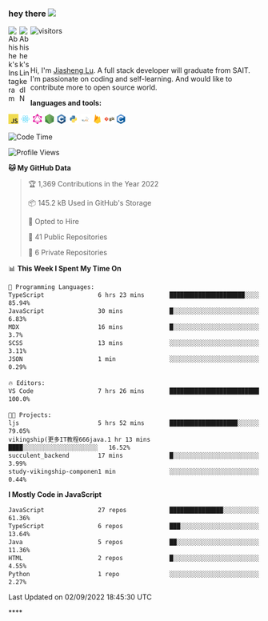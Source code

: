 ### hey there <img src="https://media.giphy.com/media/hvRJCLFzcasrR4ia7z/giphy.gif" width="25px">
<a href="https://www.instagram.com/jiashengluljs/">
  <img align="left" alt="Abhishek's Instagram" width="22px" src="https://raw.githubusercontent.com/hussainweb/hussainweb/main/icons/instagram.png" />
</a>
<a href="https://www.linkedin.com/in/jiashenglujob/">
  <img align="left" alt="Abhishek's LinkedIN" width="22px" src="https://raw.githubusercontent.com/peterthehan/peterthehan/master/assets/linkedin.svg" />
</a>

![visitors](https://visitor-badge.glitch.me/badge?page_id=jonsnowljs.visitor-badge&left_color=green&right_color=red)

<br />
<br />

Hi, I'm [Jiasheng Lu](https://jonsnowljs.github.io/portfolio/). A full stack developer will graduate from SAIT. I'm passionate on coding and self-learning. And would like to contribute more to open source world.

**languages and tools:**  

<code><img height="20" src="https://raw.githubusercontent.com/github/explore/80688e429a7d4ef2fca1e82350fe8e3517d3494d/topics/javascript/javascript.png"></code>
<code><img height="20" src="https://raw.githubusercontent.com/github/explore/80688e429a7d4ef2fca1e82350fe8e3517d3494d/topics/react/react.png"></code>
<code><img height="20" src="https://raw.githubusercontent.com/github/explore/5c058a388828bb5fde0bcafd4bc867b5bb3f26f3/topics/graphql/graphql.png"></code>
<code><img height="20" src="https://raw.githubusercontent.com/github/explore/80688e429a7d4ef2fca1e82350fe8e3517d3494d/topics/nodejs/nodejs.png"></code>
<code><img height="20" src="https://raw.githubusercontent.com/github/explore/80688e429a7d4ef2fca1e82350fe8e3517d3494d/topics/cpp/cpp.png"></code>
<code><img height="20" src="https://raw.githubusercontent.com/github/explore/80688e429a7d4ef2fca1e82350fe8e3517d3494d/topics/python/python.png"></code>
<code><img height="20" src="https://raw.githubusercontent.com/github/explore/80688e429a7d4ef2fca1e82350fe8e3517d3494d/topics/mysql/mysql.png"></code>
<code><img height="20" src="https://raw.githubusercontent.com/github/explore/80688e429a7d4ef2fca1e82350fe8e3517d3494d/topics/firebase/firebase.png"></code>
<code><img height="20" src="https://raw.githubusercontent.com/github/explore/80688e429a7d4ef2fca1e82350fe8e3517d3494d/topics/git/git.png"></code>
<code><img height="20" src="https://github.com/jonsnowljs/portfolio/blob/master/src/assets/img/skill/c.svg"></code>


<!--START_SECTION:waka-->
![Code Time](http://img.shields.io/badge/Code%20Time-712%20hrs%2038%20mins-blue)

![Profile Views](http://img.shields.io/badge/Profile%20Views-3-blue)

**🐱 My GitHub Data** 

> 🏆 1,369 Contributions in the Year 2022
 > 
> 📦 145.2 kB Used in GitHub's Storage 
 > 
> 💼 Opted to Hire
 > 
> 📜 41 Public Repositories 
 > 
> 🔑 6 Private Repositories  
 > 
📊 **This Week I Spent My Time On** 

```text
💬 Programming Languages: 
TypeScript               6 hrs 23 mins       █████████████████████░░░░   85.94% 
JavaScript               30 mins             █░░░░░░░░░░░░░░░░░░░░░░░░   6.83% 
MDX                      16 mins             █░░░░░░░░░░░░░░░░░░░░░░░░   3.7% 
SCSS                     13 mins             ░░░░░░░░░░░░░░░░░░░░░░░░░   3.11% 
JSON                     1 min               ░░░░░░░░░░░░░░░░░░░░░░░░░   0.29%

🔥 Editors: 
VS Code                  7 hrs 26 mins       █████████████████████████   100.0%

🐱‍💻 Projects: 
ljs                      5 hrs 52 mins       ███████████████████░░░░░░   79.05% 
vikingship(更多IT教程666java.1 hr 13 mins        ████░░░░░░░░░░░░░░░░░░░░░   16.52% 
succulent_backend        17 mins             █░░░░░░░░░░░░░░░░░░░░░░░░   3.99% 
study-vikingship-componen1 min               ░░░░░░░░░░░░░░░░░░░░░░░░░   0.44%

```

**I Mostly Code in JavaScript** 

```text
JavaScript               27 repos            ███████████████░░░░░░░░░░   61.36% 
TypeScript               6 repos             ███░░░░░░░░░░░░░░░░░░░░░░   13.64% 
Java                     5 repos             ██░░░░░░░░░░░░░░░░░░░░░░░   11.36% 
HTML                     2 repos             █░░░░░░░░░░░░░░░░░░░░░░░░   4.55% 
Python                   1 repo              ░░░░░░░░░░░░░░░░░░░░░░░░░   2.27%

```



 Last Updated on 02/09/2022 18:45:30 UTC
<!--END_SECTION:waka-->****
